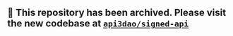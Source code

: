 ## 🚨 This repository has been archived. Please visit the new codebase at [`api3dao/signed-api`](https://github.com/api3dao/signed-api)
